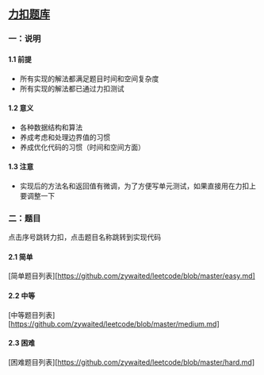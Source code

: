 ## [力扣题库](https://leetcode-cn.com/problemset/all/)

### 一：说明

#### 1.1 前提

* 所有实现的解法都满足题目时间和空间复杂度
* 所有实现的解法都已通过力扣测试

#### 1.2 意义

* 各种数据结构和算法
* 养成考虑和处理边界值的习惯
* 养成优化代码的习惯（时间和空间方面）

#### 1.3 注意

* 实现后的方法名和返回值有微调，为了方便写单元测试，如果直接用在力扣上要调整一下

### 二：题目

点击序号跳转力扣，点击题目名称跳转到实现代码

#### 2.1 简单

[简单题目列表][https://github.com/zywaited/leetcode/blob/master/easy.md]

#### 2.2 中等

[中等题目列表][https://github.com/zywaited/leetcode/blob/master/medium.md]

#### 2.3 困难

[困难题目列表][https://github.com/zywaited/leetcode/blob/master/hard.md]